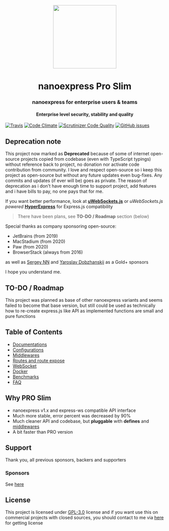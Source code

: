 <p align="center">

<img src="https://gblobscdn.gitbook.com/assets%2F-M1ejn7fVvN8DITsnKKs%2F-M24-WfIBJzIO_iGCiJ2%2F-M24-xNAI9CDmWJWk3YR%2Fpng-512-black.png?alt=media&token=387de1d2-2586-42d0-aa10-a8134f0eabf9" width="200" />
</p>

<h1 align="center">nanoexpress Pro Slim</h1>

<h3 align="center">nanoexpress for enterprise users & teams</h3>
<h4 align="center">Enterprise level security, stability and quality</h4>

[![Travis](https://img.shields.io/travis/nanoexpress/pro-slim.svg)](http://github.com/nanoexpress/pro-slim)
[![Code Climate](https://codeclimate.com/github/nanoexpress/pro-slim/badges/gpa.svg)](https://codeclimate.com/github/nanoexpress/pro-slim)
[![Scrutinizer Code Quality](https://scrutinizer-ci.com/g/nanoexpress/pro-slim/badges/quality-score.png?b=master)](https://scrutinizer-ci.com/g/nanoexpress/pro-slim/?branch=master)
[![GitHub issues](https://img.shields.io/github/issues/nanoexpress/pro-slim.svg)](http://github.com/nanoexpress/pro-slim/issues)

## Deprecation note

This project now marked as **Deprecated** because of some of internet open-source projects copied from codebase (even with TypeScript typings) without reference back to project, no donation nor activate code contribution from community.
I love and respect open-source so i keep this project as open-source but without any future updates even bug-fixes. Any commits and updates (if ever will be) goes as private.
The reason of deprecation as i don't have enough time to support project, add features and i have bills to pay, no one pays that for me.

If you want better performance, look at [**uWebSockets.js**](https://github.com/uNetworking/uWebSockets.js) or _uWebSockets.js powered_ [**HyperExpress**](https://github.com/kartikk221/hyper-express) for Express.js compatibility

> There have been plans, see **TO-DO / Roadmap** section (below)

Special thanks as company sponsoring open-source:

- JetBrains (from 2019)
- MacStadium (from 2020)
- Paw (from 2020)
- BrowserStack (always from 2016)

as well as [Sergey NN](https://github.com/mrauhu) and
[Yaroslav Dobzhanskij](https://github.com/yarsky-tgz) as a Gold+ sponsors

I hope you understand me.

## TO-DO / Roadmap

This project was planned as base of other nanoexpress variants and seems failed
to become that base version, but still could be used as technically how to
re-create express.js like API as implemented functions are small and pure functions

## Table of Contents

- [Documentations](https://nanoexpress.js.org)
- [Configurations](https://nanoexpress.js.org/server#pro-slim-version)
- [Middlewares](https://nanoexpress.js.org/middlewares)
- [Routes and route expose](https://nanoexpress.js.org/routes)
- [WebSocket](https://nanoexpress.js.org/websocket)
- [Docker](https://nanoexpress.js.org/docker-linux)
- [Benchmarks](https://nanoexpress.js.org/benchmark)
- [FAQ](https://nanoexpress.js.org/support/faq)

## Why PRO Slim

- nanoexpress v1.x and express-ws compatible API interface
- Much more stable, error percent was decreased by 90%
- Much cleaner API and codebase, but **pluggable** with **defines** and [middlewares](https://github.com/nanoexpress/middlewares)
- A bit faster than PRO version

## Support

Thank you, all previous sponsors, backers and supporters

### Sponsors

See [here](https://nanoexpress.js.org/support/sponsors)

## License

This project is licensed under [GPL-3.0](https://nanoexpress.js.org/license) license and if you want use this on commercial projects with closed sources, you should contact to me via [here](https://t.me/dalisoft) for getting license
